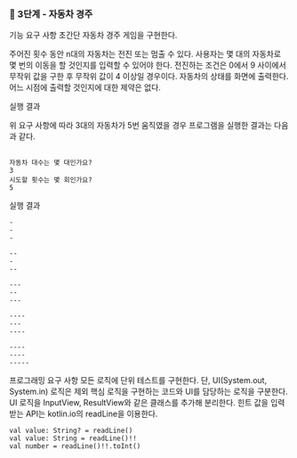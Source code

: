 ### 🚀 3단계 - 자동차 경주
기능 요구 사항
초간단 자동차 경주 게임을 구현한다.

주어진 횟수 동안 n대의 자동차는 전진 또는 멈출 수 있다.
사용자는 몇 대의 자동차로 몇 번의 이동을 할 것인지를 입력할 수 있어야 한다.
전진하는 조건은 0에서 9 사이에서 무작위 값을 구한 후 무작위 값이 4 이상일 경우이다.
자동차의 상태를 화면에 출력한다. 어느 시점에 출력할 것인지에 대한 제약은 없다.

실행 결과

위 요구 사항에 따라 3대의 자동차가 5번 움직였을 경우 프로그램을 실행한 결과는 다음과 같다.

```

자동차 대수는 몇 대인가요?
3
시도할 횟수는 몇 회인가요?
5
```

실행 결과
```
-
-
-

--
-
--

---
--
---

----
---
----

----
----
-----
```
프로그래밍 요구 사항
모든 로직에 단위 테스트를 구현한다. 단, UI(System.out, System.in) 로직은 제외
핵심 로직을 구현하는 코드와 UI를 담당하는 로직을 구분한다.
UI 로직을 InputView, ResultView와 같은 클래스를 추가해 분리한다.
힌트
값을 입력 받는 API는 kotlin.io의 readLine을 이용한다.
```
val value: String? = readLine()
val value: String = readLine()!!
val number = readLine()!!.toInt()
```
